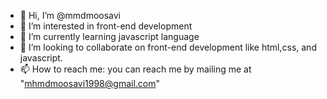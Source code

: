 - 👋 Hi, I’m @mmdmoosavi
- 👀 I’m interested in front-end development 
- 🌱 I’m currently learning javascript language
- 💞️ I’m looking to collaborate on front-end development like html,css, and javascript.
- 📫 How to reach me: you can reach me by mailing me at "mhmdmoosavi1998@gmail.com"

<!---
mmdmoosavi/mmdmoosavi is a ✨ special ✨ repository because its `README.md` (this file) appears on your GitHub profile.
You can click the Preview link to take a look at your changes.
--->
